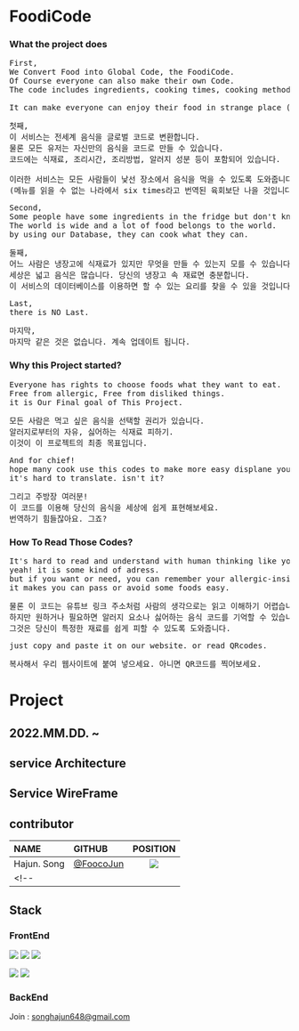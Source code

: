 # FoodiCode

### What the project does
<pre>
First,
We Convert Food into Global Code, the FoodiCode.
Of Course everyone can also make their own Code.
The code includes ingredients, cooking times, cooking methods, and allergens.

It can make everyone can enjoy their food in strange place (with unreadable menu)
</pre>

<pre>
첫째,
이 서비스는 전세계 음식을 글로벌 코드로 변환합니다.
물론 모든 유저는 자신만의 음식을 코드로 만들 수 있습니다.
코드에는 식재료, 조리시간, 조리방법, 알러지 성분 등이 포함되어 있습니다.

이러한 서비스는 모든 사람들이 낯선 장소에서 음식을 먹을 수 있도록 도와줍니다.
(메뉴를 읽을 수 없는 나라에서 six times라고 번역된 육회보단 나을 것입니다.)
</pre>

<pre>
Second,
Some people have some ingredients in the fridge but don't know what to cook.
The world is wide and a lot of food belongs to the world.
by using our Database, they can cook what they can.
</pre>

<pre>
둘째,
어느 사람은 냉장고에 식재료가 있지만 무엇을 만들 수 있는지 모를 수 있습니다.
세상은 넓고 음식은 많습니다. 당신의 냉장고 속 재료면 충분합니다.
이 서비스의 데이터베이스를 이용하면 할 수 있는 요리를 찾을 수 있을 것입니다.
</pre>


<pre>
Last,
there is NO Last.
</pre>

<pre>
마지막,
마지막 같은 것은 없습니다. 계속 업데이트 됩니다.
</pre>


### Why this Project started?
<pre>
Everyone has rights to choose foods what they want to eat.
Free from allergic, Free from disliked things.
it is Our Final goal of This Project.
</pre>

<pre>
모든 사람은 먹고 싶은 음식을 선택할 권리가 있습니다.
알러지로부터의 자유, 싫어하는 식재료 피하기.
이것이 이 프로젝트의 최종 목표입니다.
</pre>

<pre>
And for chief!
hope many cook use this codes to make more easy displane your food to world.
it's hard to translate. isn't it?
</pre>

<pre>
그리고 주방장 여러분!
이 코드를 이용해 당신의 음식을 세상에 쉽게 표현해보세요.
번역하기 힘들잖아요. 그죠?
</pre>

### How To Read Those Codes?
<pre>
It's hard to read and understand with human thinking like youtube link address.
yeah! it is some kind of adress.
but if you want or need, you can remember your allergic-insides or disliked foods codes.
it makes you can pass or avoid some foods easy.
</pre>

<pre>
물론 이 코드는 유튜브 링크 주소처럼 사람의 생각으로는 읽고 이해하기 어렵습니다.
하지만 원하거나 필요하면 알러지 요소나 싫어하는 음식 코드를 기억할 수 있습니다.
그것은 당신이 특정한 재료를 쉽게 피할 수 있도록 도와줍니다.
</pre>

<pre>
just copy and paste it on our website. or read QRcodes.
</pre>

<pre>
복사해서 우리 웹사이트에 붙여 넣으세요. 아니면 QR코드를 찍어보세요.
</pre>


# Project
## 2022.MM.DD. ~

## service Architecture

## Service WireFrame

## contributor
| NAME  | GITHUB | POSITION |
|:----------|:----------|:----------:|
| Hajun. Song | [@FoocoJun](https://github.com/FoocoJun) |![](https://img.shields.io/badge/-FE-blue)|
<!-- |        |                                         |![](https://img.shields.io/badge/-%EB%94%94%EC%9E%90%EC%9D%B4%EB%84%88-green)|            | -->

<!-- |        |                                          |![](https://img.shields.io/badge/-BE-red)| -->



## Stack

### FrontEnd
![](https://img.shields.io/badge/Visual%20Studio%20Code-007ACC.svg?&style=for-the-badge&logo=Visual%20Studio%20Code&logoColor=white)
![](https://img.shields.io/badge/React-61DAFB.svg?&style=for-the-badge&logo=React&logoColor=white)
![](https://img.shields.io/badge/Redux-764ABC.svg?&style=for-the-badge&logo=Redux&logoColor=white)

![](https://img.shields.io/badge/styledcomponents-DB7093.svg?&style=for-the-badge&logo=styled-components&logoColor=white)
![](https://img.shields.io/badge/Burger%20King-D62300.svg?&style=for-the-badge&logo=Burger%20King&logoColor=white)

### BackEnd

Join : songhajun648@gmail.com


<!--

**Here are some ideas to get you started:**

🙋‍♀️ A short introduction - what is your organization all about?
🌈 Contribution guidelines - how can the community get involved?
👩‍💻 Useful resources - where can the community find your docs? Is there anything else the community should know?
🍿 Fun facts - what does your team eat for breakfast?
🧙 Remember, you can do mighty things with the power of [Markdown](https://docs.github.com/github/writing-on-github/getting-started-with-writing-and-formatting-on-github/basic-writing-and-formatting-syntax)
-->
